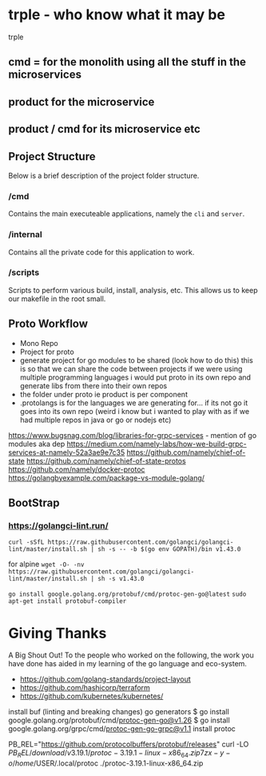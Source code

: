 # trple - who know what it may be
trple

## cmd = for the monolith using all the stuff in the microservices
## product for the microservice
## product / cmd for its microservice etc

## Project Structure

Below is a brief description of the project folder structure. 

### /cmd

Contains the main executeable applications, namely the `cli` and `server`.

### /internal

Contains all the private code for this application to work.

### /scripts

Scripts to perform various build, install, analysis, etc. This allows us to keep our makefile in the root small.

## Proto Workflow

- Mono Repo
- Project for proto
- generate project for go modules to be shared (look how to do this)
    this is so that we can share the code between projects
    if we were using multiple programming languages i would put proto in its own repo
    and generate libs from there into their own repos
- the folder under proto ie product is per component
- .protolangs is for the languages we are generating for... if its not go it goes into its own repo (weird i know but i wanted to play with as if we had multiple repos in java or go or nodejs etc)

https://www.bugsnag.com/blog/libraries-for-grpc-services - mention of go modules aka dep
https://medium.com/namely-labs/how-we-build-grpc-services-at-namely-52a3ae9e7c35
https://github.com/namely/chief-of-state
https://github.com/namely/chief-of-state-protos
https://github.com/namely/docker-protoc
https://golangbyexample.com/package-vs-module-golang/

## BootStrap

### https://golangci-lint.run/
`curl -sSfL https://raw.githubusercontent.com/golangci/golangci-lint/master/install.sh | sh -s -- -b $(go env GOPATH)/bin v1.43.0`

for alpine
`wget -O- -nv https://raw.githubusercontent.com/golangci/golangci-lint/master/install.sh | sh -s v1.43.0`

`go install google.golang.org/protobuf/cmd/protoc-gen-go@latest`
`sudo apt-get install protobuf-compiler`
# Giving Thanks
A Big Shout Out! To the people who worked on the following, the work you have done has aided in my learning of the go language and eco-system. 

- https://github.com/golang-standards/project-layout
- https://github.com/hashicorp/terraform
- https://github.com/kubernetes/kubernetes/

install buf (linting and breaking changes)
go generators
$ go install google.golang.org/protobuf/cmd/protoc-gen-go@v1.26
$ go install google.golang.org/grpc/cmd/protoc-gen-go-grpc@v1.1
install protoc


PB_REL="https://github.com/protocolbuffers/protobuf/releases"
curl -LO $PB_REL/download/v3.19.1/protoc-3.19.1-linux-x86_64.zip
7z x -y -o/home/$USER/.local/protoc ./protoc-3.19.1-linux-x86_64.zip
